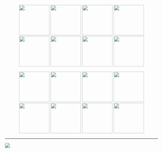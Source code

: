 <p align="center">
  <img src="https://cdn.worldvectorlogo.com/logos/java-4.svg" width="100">  
  <img src="https://cdn.worldvectorlogo.com/logos/python-5.svg" width="100">
  <img src="https://cdn.worldvectorlogo.com/logos/spring-3.svg" width="100">
  <img src="https://cdn.worldvectorlogo.com/logos/angular-icon-1.svg" width="100">
  <img src="https://cdn.worldvectorlogo.com/logos/typescript.svg" width="100">
  <img src="https://cdn.worldvectorlogo.com/logos/logo-javascript.svg" width="100">
  <img src="https://cdn.worldvectorlogo.com/logos/html-1.svg" width="100">
  <img src="https://cdn.worldvectorlogo.com/logos/css-3.svg" width="100">
</p>

<p align="center">
<img src="https://upload.wikimedia.org/wikipedia/commons/e/e9/Jenkins_logo.svg" width="100">
  <img src="https://cdn.icon-icons.com/icons2/2699/PNG/512/gradle_logo_icon_168143.png" width="100">
  <img src="https://cdn.worldvectorlogo.com/logos/google-cloud-1.svg" width="100">
  <img src="https://cdn.worldvectorlogo.com/logos/aws-2.svg" width="100">
  <img src="https://cdn.worldvectorlogo.com/logos/postgresql.svg" width="100">
  <img src="https://cdn.worldvectorlogo.com/logos/git-icon.svg" width="100">
  <img src="https://cdn.worldvectorlogo.com/logos/github-icon-2.svg" width="100">
  <img src="https://cdn.worldvectorlogo.com/logos/postman.svg" width="100">
</p>

<hr/>

<p align="center">
  
  ![](https://github-readme-stats.vercel.app/api/top-langs/?username=anuraghazra&layout=compact)
  
</p>
